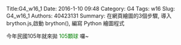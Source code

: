 Title:G4_w16_1
Date: 2016-1-10 09:48
Category: G4
Tags: w16
Slug: G4_w16_1
Authors: 40423131
Summary: 在網頁繪圖的3個步驟, 導入 brython.js,啟動 brython(), 編寫 Python 繪圖程式

今年民國105年就來拋
<font color=green>105顆球</font>
囉~

<!-- 導入 brython.js -->

<script type="text/javascript" src="http://brython.info/src/brython_dist.js"></script>

<!-- ?動 brython() -->

<script>
window.onload=function(){
brython(1);
}
</script>

<!-- 以下利用 Brython 程式執行繪圖 -->

<canvas id="plotarea" width="600" height="400"></canvas>

<script type="text/python3">
# 導入 browser 模組中的 document, 並設為 doc 變數
from browser import document as doc
# 導入數學模組
import math
# ?生各小球的亂數速度用
import random
# 導入 browser 中的計時器, 建立動畫用
import browser.timer

# 準備繪圖畫布
canvas = doc["plotarea"]
ctx = canvas.getContext("2d")

# 取畫布的寬與高度
width = canvas.width
height = canvas.height

n = 105
# 已知數列?容個數, 先分別與 None 對應
x = [None]*n
y = [None]*n
vy = [None]*n
vx = [None]*n
# 重力加速度, Y 方向向下為正
g = 0.05
# 空氣的黏滯阻尼係數
cor = 0.7 
# 球的彈力係數
fr = 2
# 球的半徑
r =5

for i in range(n):
    x[i] = 300
    y[i] = 100
    # random.random() 將會?生介於 0 與 1 的浮點亂數
    vx[i] = 2*(random.random()-.5)
    vy[i] = 2*(random.random()-.5)

# 更新第 i 球 Y 座標的運算邏輯
def updateY(i):
    if ((y[i]+r) < height):
        #y = height
        vy[i] += g
    else:
        vy[i] = -vy[i]*cor
        vx[i] *= fr
    y[i] += vy[i]
    if ((y[i]+r) > height):
        y[i] = height-r

# 更新第 i 球 X 座標的運算邏輯
def updateX(i):
    if ((x[i]+r) >= width or (x[i]-r) <= 0):
        vx[i] = -vx[i]*cor
    x[i] += vx[i]
    if ((x[i]+r) > width):
        x[i] = width-r
    elif ((x[i]-r) < 0):
        x[i] = r

# 畫圓函式
def circle(x,y,r):
    ctx.beginPath()
    ctx.arc(x, y, r, 0, math.pi*2, True)
    ctx.fill()

# 寫字函式
def text(s):
    ctx.fillStyle = "#FF0000"
    ctx.font = "30px sans-serif"
    ctx.textBaseline = "bottom"
    ctx.fillText(s,0,height)

# ?隔特定時間, 進行動畫繪製
def animate():
    # 刷新畫布
    ctx.clearRect(0, 0, width, height)
    # 逐一重新繪製小球
    ctx.fillStyle = "#7D26CD"
    for i in range(n):
        updateY(i)
        updateX(i)
        circle(x[i],y[i],r)

text("爆炸!105 ")

# 畫布點?後執行的函式
def on_canvas_click(ev):
    browser.timer.set_interval(animate,0)

# 只要使用者點?在畫布上任何地方, 即執行 on_canvas_click 函式
canvas.bind('click', on_canvas_click, False)
</script>




